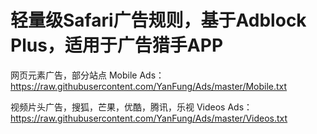 # 轻量级Safari广告规则，基于Adblock Plus，适用于广告猎手APP

网页元素广告，部分站点
Mobile Ads：https://raw.githubusercontent.com/YanFung/Ads/master/Mobile.txt

视频片头广告，搜狐，芒果，优酷，腾讯，乐视
Videos Ads：https://raw.githubusercontent.com/YanFung/Ads/master/Videos.txt
